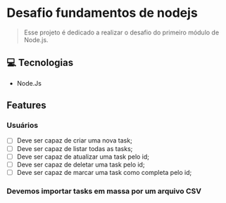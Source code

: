 # Desafio fundamentos de nodejs

> Esse projeto é dedicado a realizar o desafio do primeiro módulo de Node.js.

## 💻 Tecnologias

- Node.Js

## Features

### Usuários

- [ ] Deve ser capaz de criar uma nova task;
- [ ] Deve ser capaz de listar todas as tasks;
- [ ] Deve ser capaz de atualizar uma task pelo id;
- [ ] Deve ser capaz de deletar uma task pelo id;
- [ ] Deve ser capaz de marcar uma task como completa pelo id;

### Devemos importar tasks em massa por um arquivo CSV
